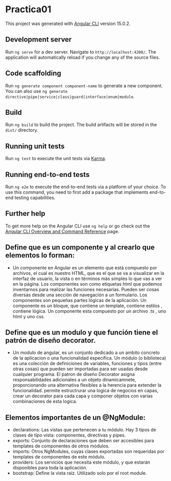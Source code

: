 # Practica01

This project was generated with [Angular CLI](https://github.com/angular/angular-cli) version 15.0.2.

## Development server

Run `ng serve` for a dev server. Navigate to `http://localhost:4200/`. The application will automatically reload if you change any of the source files.

## Code scaffolding

Run `ng generate component component-name` to generate a new component. You can also use `ng generate directive|pipe|service|class|guard|interface|enum|module`.

## Build

Run `ng build` to build the project. The build artifacts will be stored in the `dist/` directory.

## Running unit tests

Run `ng test` to execute the unit tests via [Karma](https://karma-runner.github.io).

## Running end-to-end tests

Run `ng e2e` to execute the end-to-end tests via a platform of your choice. To use this command, you need to first add a package that implements end-to-end testing capabilities.

## Further help

To get more help on the Angular CLI use `ng help` or go check out the [Angular CLI Overview and Command Reference](https://angular.io/cli) page.

## Define que es un componente y al crearlo que elementos lo forman:
- Un componente en Angular es un elemento que está compuesto por archivos, el cual es nuestro HTML, que es el que se va a visualizar en la interfaz de usuario, la vista o en términos más simples lo que vas a ver en la página.
Los componentes son como etiquetas html que podemos inventarnos para realizar las funciones necesarias. Pueden ser cosas diversas desde una sección de navegación a un formulario. Los componentes son pequeñas partes lógicas de la aplicación.
Un componente es un bloque, que contiene un template, contiene estilos , contiene lógica. Un componente esta compuesto por un archivo .ts , uno html y uno css.

## Define que es un modulo y que función tiene el patrón de diseño decorator.
- Un modulo de angular, es un conjunto dedicado a un ambito concreto de la aplicacion o una funcionalidad especifica. Un módulo (o biblioteca) es una colección de definiciones de variables, funciones y tipos (entre otras cosas) que pueden ser importadas para ser usadas desde cualquier programa.
El patron de diseño Decorator asigna responsabilidades adicionales a un objeto dinamicamnete, proporcionando una alternativa flexibles a la herencia para extender la funcionalidad. permite estructrurar una logica de negocios en capas, crear un decorator para cada capa y componer objetos con varias combinaciones de esta logica.

## Elementos importantes de un @NgModule:
- declarations: Las vistas que pertenecen a tu módulo. Hay 3 tipos de clases de tipo vista: componentes, directivas y pipes.
- exports: Conjunto de declaraciones que deben ser accesibles para templates de componentes de otros módulos.
- imports: Otros NgModules, cuyas clases exportadas son requeridas por templates de componentes de este módulo.
- providers: Los servicios que necesita este módulo, y que estarán disponibles para toda la aplicación.
- bootstrap: Define la vista raíz. Utilizado solo por el root module.
